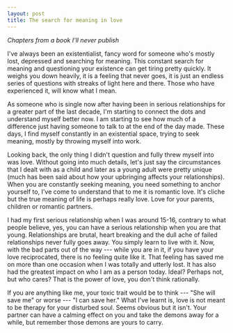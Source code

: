 ```yaml
---
layout: post
title: The search for meaning in love
---
```

*Chapters from a book I'll never publish*

I've always been an existentialist, fancy word for someone who's mostly lost, depressed and searching for meaning. This constant search for meaning and questioning your existence can get tiring pretty quickly. It weighs you down heavily, it is a feeling that never goes, it is just an endless series of questions with streaks of light here and there. Those who have experienced it, will know what I mean.

As someone who is single now after having been in serious relationships for a greater part of the last decade, I'm starting to connect the dots and understand myself better now. I am starting to see how much of a difference just having someone to talk to at the end of the day made. These days, I find myself constantly in an existential space, trying to seek meaning, mostly by throwing myself into work.

Looking back, the only thing I didn't question and fully threw myself into was love. Without going into much details, let's just say the circumstances that I dealt with as a child and later as a young adult were pretty unique (much has been said about how your upbringing affects your relationships). When you are constantly seeking meaning, you need something to anchor yourself to, I've come to understand that to me it is romantic love. It's cliche but the true meaning of life is perhaps really love. Love for your parents, children or romantic partners.

I had my first serious relationship when I was around 15-16, contrary to what people believe, yes, you can have a serious relationship when you are that young. Relationships are brutal, heart breaking and the dull ache of failed relationships never fully goes away. You simply learn to live with it. Now, with the bad parts out of the way --- while you are in it, if you have your love reciprocated, there is no feeling quite like it. That feeling has saved me on more than one occasion when I was totally and utterly lost. It has also had the greatest impact on who I am as a person today. Ideal? Perhaps not, but who cares? That is the power of love, you don't think rationally.

If you are anything like me, your toxic trait would be to think --- "She will save me" or worse --- "I can save her." What I've learnt is, love is not meant to be therapy for your disturbed soul. Seems obvious but it isn't. Your partner can have a calming effect on you and take the demons away for a while, but remember those demons are yours to carry.
